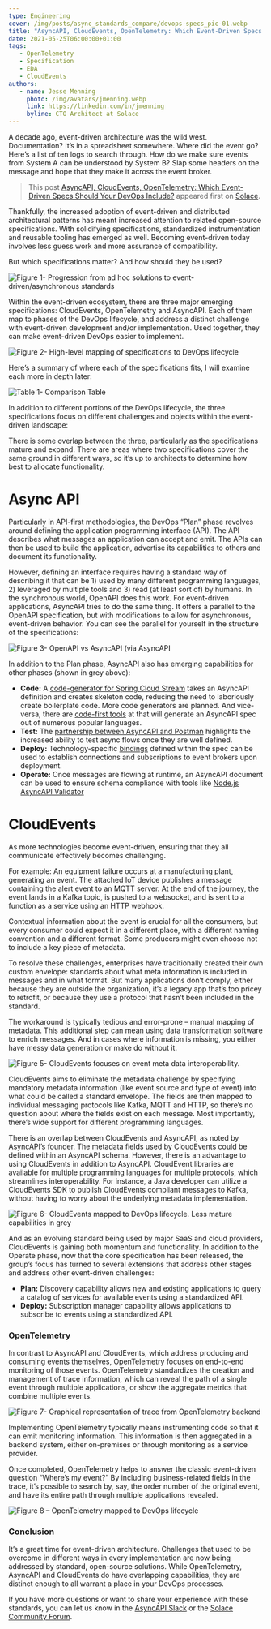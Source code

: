 ```yaml
---
type: Engineering
cover: /img/posts/async_standards_compare/devops-specs_pic-01.webp
title: "AsyncAPI, CloudEvents, OpenTelemetry: Which Event-Driven Specs Should Your DevOps Include?"
date: 2021-05-25T06:00:00+01:00
tags:
   - OpenTelemetry
   - Specification
   - EDA
   - CloudEvents
authors:
   - name: Jesse Menning
     photo: /img/avatars/jmenning.webp
     link: https://linkedin.com/in/jmenning
     byline: CTO Architect at Solace
---
```


A decade ago, event-driven architecture was the wild west. Documentation? It’s in a spreadsheet somewhere. Where did the event go? Here’s a list of ten logs to search through. How do we make sure events from System A can be understood by System B? Slap some headers on the message and hope that they make it across the event broker.

> This post [AsyncAPI, CloudEvents, OpenTelemetry: Which Event-Driven Specs Should Your DevOps Include?](https://solace.com/blog/asyncapi-cloudevents-opentelemetry-event-driven-specs-devops/) appeared first on [Solace](https://solace.com).

Thankfully, the increased adoption of event-driven and distributed architectural patterns has meant increased attention to related open-source specifications. With solidifying specifications, standardized instrumentation and reusable tooling has emerged as well. Becoming event-driven today involves less guess work and more assurance of compatibility.

But which specifications matter? And how should they be used?

![Figure 1- Progression from ad hoc solutions to event-driven/asynchronous standards](/img/posts/async_standards_compare/devops-specs_pic-01.webp)

Within the event-driven ecosystem, there are three major emerging specifications: CloudEvents, OpenTelemetry and AsyncAPI. Each of them map to phases of the DevOps lifecycle, and address a distinct challenge with event-driven development and/or implementation. Used together, they can make event-driven DevOps easier to implement.

![Figure 2- High-level mapping of specifications to DevOps lifecycle](/img/posts/async_standards_compare/devops-specs_pic-02.webp)

Here’s a summary of where each of the specifications fits, I will examine each more in depth later:

![Table 1- Comparison Table](/img/posts/async_standards_compare/comparison_table.webp)

In addition to different portions of the DevOps lifecycle, the three specifications focus on different challenges and objects within the event-driven landscape:

There is some overlap between the three, particularly as the specifications mature and expand. There are areas where two specifications cover the same ground in different ways, so it’s up to architects to determine how best to allocate functionality.

# Async API

Particularly in API-first methodologies, the DevOps “Plan” phase revolves around defining the application programming interface (API). The API describes what messages an application can accept and emit. The APIs can then be used to build the application, advertise its capabilities to others and document its functionality.

However, defining an interface requires having a standard way of describing it that can be 1) used by many different programming languages, 2) leveraged by multiple tools and 3) read (at least sort of) by humans. In the synchronous world, OpenAPI does this work. For event-driven applications, AsyncAPI tries to do the same thing. It offers a parallel to the OpenAPI specification, but with modifications to allow for asynchronous, event-driven behavior. You can see the parallel for yourself in the structure of the specifications:

![Figure 3- OpenAPI vs AsyncAPI (via AsyncAPI](/img/posts/async_standards_compare/devops-specs_pic-03.webp)

In addition to the Plan phase, AsyncAPI also has emerging capabilities for other phases (shown in grey above):

* **Code:** A [code-generator for Spring Cloud Stream](https://github.com/asyncapi/java-spring-cloud-stream-template) takes an AsyncAPI definition and creates skeleton code, reducing the need to laboriously create boilerplate code. More code generators are planned. And vice-versa, there are [code-first tools](https://www.asyncapi.com/docs/community/tooling#code-first-tools) at that will generate an AsyncAPI spec out of numerous popular languages.
* **Test:** The [partnership between AsyncAPI and Postman](https://www.asyncapi.com/blog/asyncapi-partners-with-postman) highlights the increased ability to test async flows once they are well defined.
* **Deploy:** Technology-specific [bindings](https://github.com/asyncapi/bindings/) defined within the spec can be used to establish connections and subscriptions to event brokers upon deployment.
* **Operate:** Once messages are flowing at runtime, an AsyncAPI document can be used to ensure schema compliance with tools like [Node.js AsyncAPI Validator](https://github.com/WaleedAshraf/asyncapi-validator)

# CloudEvents

As more technologies become event-driven, ensuring that they all communicate effectively becomes challenging.

For example: An equipment failure occurs at a manufacturing plant, generating an event. The attached IoT device publishes a message containing the alert event to an MQTT server. At the end of the journey, the event lands in a Kafka topic, is pushed to a websocket, and is sent to a function as a service using an HTTP webhook.

Contextual information about the event is crucial for all the consumers, but every consumer could expect it in a different place, with a different naming convention and a different format. Some producers might even choose not to include a key piece of metadata.

To resolve these challenges, enterprises have traditionally created their own custom envelope: standards about what meta information is included in messages and in what format. But many applications don’t comply, either because they are outside the organization, it’s a legacy app that’s too pricey to retrofit, or because they use a protocol that hasn’t been included in the standard.

The workaround is typically tedious and error-prone – manual mapping of metadata. This additional step can mean using data transformation software to enrich messages.  And in cases where information is missing, you either have messy data generation or make do without it.

![Figure 5- CloudEvents focuses on event meta data interoperability.](/img/posts/async_standards_compare/devops-specs_pic-05.webp)

CloudEvents aims to eliminate the metadata challenge by specifying mandatory metadata information (like event source and type of event) into what could be called a standard envelope. The fields are then mapped to individual messaging protocols like Kafka, MQTT and HTTP, so there’s no question about where the fields exist on each message. Most importantly, there’s wide support for different programming languages.

There is an overlap between CloudEvents and AsyncAPI, as noted by AsyncAPI’s founder. The metadata fields used by CloudEvents could be defined within an AsyncAPI schema. However, there is an advantage to using CloudEvents in addition to AsyncAPI. CloudEvent libraries are available for multiple programming languages for multiple protocols, which streamlines interoperability. For instance, a Java developer can utilize a CloudEvents SDK to publish CloudEvents compliant messages to Kafka, without having to worry about the underlying metadata implementation.

![Figure 6- CloudEvents mapped to DevOps lifecycle. Less mature capabilities in grey](/img/posts/async_standards_compare/devops-specs_pic-06.webp)

And as an evolving standard being used by major SaaS and cloud providers, CloudEvents is gaining both momentum and functionality. In addition to the Operate phase, now that the core specification has been released, the group’s focus has turned to several extensions that address other stages and address other event-driven challenges:

* **Plan:** Discovery capability allows new and existing applications to query a catalog of services for available events using a standardized API.
* **Deploy:** Subscription manager capability allows applications to subscribe to events using a standardized API.

### OpenTelemetry

In contrast to AsyncAPI and CloudEvents, which address producing and consuming events themselves, OpenTelemetry focuses on end-to-end monitoring of those events. OpenTelemetry standardizes the creation and management of trace information, which can reveal the path of a single event through multiple applications, or show the aggregate metrics that combine multiple events.

![Figure 7- Graphical representation of trace from OpenTelemetry backend](/img/posts/async_standards_compare/devops-specs_pic-07.webp)

Implementing OpenTelemetry typically means instrumenting code so that it can emit monitoring information. This information is then aggregated in a backend system, either on-premises or through monitoring as a service provider.

Once completed, OpenTelemetry helps to answer the classic event-driven question “Where’s my event?” By including business-related fields in the trace, it’s possible to search by, say, the order number of the original event, and have its entire path through multiple applications revealed.

![Figure 8 – OpenTelemetry mapped to DevOps lifecycle](/img/posts/async_standards_compare/devops-specs_pic-08.webp)

### Conclusion

It’s a great time for event-driven architecture. Challenges that used to be overcome in different ways in every implementation are now being addressed by standard, open-source solutions. While OpenTelemetry, AsyncAPI and CloudEvents do have overlapping capabilities, they are distinct enough to all warrant a place in your DevOps processes.

If you have more questions or want to share your experience with these standards, you can let us know in the [AsyncAPI Slack](https://www.asyncapi.com/slack-invite) or the [Solace Community Forum](http://solace.community/). 
